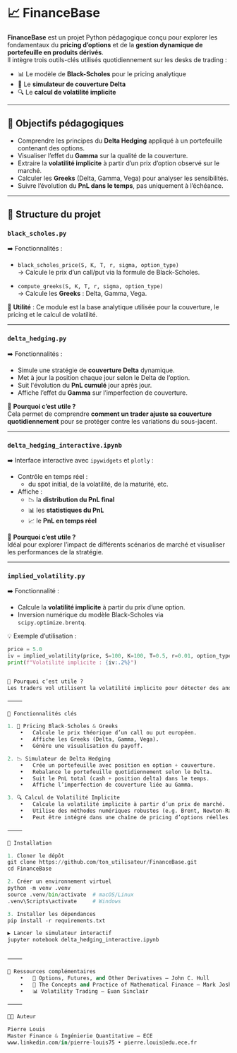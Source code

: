 # 📈 FinanceBase

**FinanceBase** est un projet Python pédagogique conçu pour explorer les fondamentaux du **pricing d’options** et de la **gestion dynamique de portefeuille en produits dérivés**.  
Il intègre trois outils-clés utilisés quotidiennement sur les desks de trading :

- 📊 Le modèle de **Black-Scholes** pour le pricing analytique
- 🔄 Le **simulateur de couverture Delta**
- 🔍 Le **calcul de volatilité implicite**

---

## 🧠 Objectifs pédagogiques

- Comprendre les principes du **Delta Hedging** appliqué à un portefeuille contenant des options.
- Visualiser l’effet du **Gamma** sur la qualité de la couverture.
- Extraire la **volatilité implicite** à partir d’un prix d’option observé sur le marché.
- Calculer les **Greeks** (Delta, Gamma, Vega) pour analyser les sensibilités.
- Suivre l’évolution du **PnL dans le temps**, pas uniquement à l’échéance.

---

## 📂 Structure du projet

### `black_scholes.py`

➡️ Fonctionnalités :

- `black_scholes_price(S, K, T, r, sigma, option_type)`  
  → Calcule le prix d’un call/put via la formule de Black-Scholes.

- `compute_greeks(S, K, T, r, sigma, option_type)`  
  → Calcule les **Greeks** : Delta, Gamma, Vega.

📌 **Utilité** : Ce module est la base analytique utilisée pour la couverture, le pricing et le calcul de volatilité.

---

### `delta_hedging.py`

➡️ Fonctionnalités :

- Simule une stratégie de **couverture Delta** dynamique.
- Met à jour la position chaque jour selon le Delta de l’option.
- Suit l'évolution du **PnL cumulé** jour après jour.
- Affiche l’effet du **Gamma** sur l’imperfection de couverture.

📌 **Pourquoi c’est utile ?**  
Cela permet de comprendre **comment un trader ajuste sa couverture quotidiennement** pour se protéger contre les variations du sous-jacent.

---

### `delta_hedging_interactive.ipynb`

➡️ Interface interactive avec `ipywidgets` et `plotly` :

- Contrôle en temps réel :
  - du spot initial, de la volatilité, de la maturité, etc.
- Affiche :
  - 📉 la **distribution du PnL final**
  - 📊 les **statistiques du PnL**
  - 📈 le **PnL en temps réel**

📌 **Pourquoi c’est utile ?**  
Idéal pour explorer l’impact de différents scénarios de marché et visualiser les performances de la stratégie.

---

### `implied_volatility.py`

➡️ Fonctionnalité :

- Calcule la **volatilité implicite** à partir du prix d’une option.
- Inversion numérique du modèle Black-Scholes via `scipy.optimize.brentq`.

💡 Exemple d’utilisation :
```python
price = 5.0
iv = implied_volatility(price, S=100, K=100, T=0.5, r=0.01, option_type="call")
print(f"Volatilité implicite : {iv:.2%}")


📌 Pourquoi c’est utile ?
Les traders vol utilisent la volatilité implicite pour détecter des anomalies de marché et concevoir des stratégies directionnelles ou neutres.

⸻

🚀 Fonctionnalités clés

1. 📐 Pricing Black-Scholes & Greeks
	•	Calcule le prix théorique d’un call ou put européen.
	•	Affiche les Greeks (Delta, Gamma, Vega).
	•	Génère une visualisation du payoff.

2. 📉 Simulateur de Delta Hedging
	•	Crée un portefeuille avec position en option + couverture.
	•	Rebalance le portefeuille quotidiennement selon le Delta.
	•	Suit le PnL total (cash + position delta) dans le temps.
	•	Affiche l’imperfection de couverture liée au Gamma.

3. 🔍 Calcul de Volatilité Implicite
	•	Calcule la volatilité implicite à partir d’un prix de marché.
	•	Utilise des méthodes numériques robustes (e.g. Brent, Newton-Raphson).
	•	Peut être intégré dans une chaîne de pricing d’options réelles.

⸻

💾 Installation

1. Cloner le dépôt
git clone https://github.com/ton_utilisateur/FinanceBase.git
cd FinanceBase

2. Créer un environnement virtuel
python -m venv .venv
source .venv/bin/activate  # macOS/Linux
.venv\Scripts\activate     # Windows

3. Installer les dépendances
pip install -r requirements.txt

▶️ Lancer le simulateur interactif
jupyter notebook delta_hedging_interactive.ipynb


⸻

📌 Ressources complémentaires
	•	📘 Options, Futures, and Other Derivatives — John C. Hull
	•	🧮 The Concepts and Practice of Mathematical Finance — Mark Joshi
	•	📊 Volatility Trading — Euan Sinclair

⸻

👨‍💻 Auteur

Pierre Louis
Master Finance & Ingénierie Quantitative – ECE
www.linkedin.com/in/pierre-louis75 • pierre.louis@edu.ece.fr
